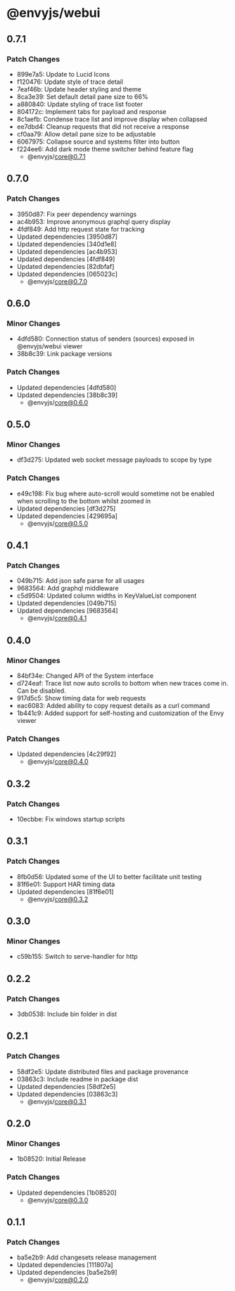 # @envyjs/webui

## 0.7.1

### Patch Changes

- 899e7a5: Update to Lucid Icons
- f120476: Update style of trace detail
- 7eaf46b: Update header styling and theme
- 8ca3e39: Set default detail pane size to 66%
- a880840: Update styling of trace list footer
- 804172c: Implement tabs for payload and response
- 8c1aefb: Condense trace list and improve display when collapsed
- ee7dbd4: Cleanup requests that did not receive a response
- cf0aa79: Allow detail pane size to be adjustable
- 6067975: Collapse source and systems filter into button
- f224ee6: Add dark mode theme switcher behind feature flag
  - @envyjs/core@0.7.1

## 0.7.0

### Patch Changes

- 3950d87: Fix peer dependency warnings
- ac4b953: Improve anonymous graphql query display
- 4fdf849: Add http request state for tracking
- Updated dependencies [3950d87]
- Updated dependencies [340d1e8]
- Updated dependencies [ac4b953]
- Updated dependencies [4fdf849]
- Updated dependencies [82dbfaf]
- Updated dependencies [065023c]
  - @envyjs/core@0.7.0

## 0.6.0

### Minor Changes

- 4dfd580: Connection status of senders (sources) exposed in @envyjs/webui viewer
- 38b8c39: Link package versions

### Patch Changes

- Updated dependencies [4dfd580]
- Updated dependencies [38b8c39]
  - @envyjs/core@0.6.0

## 0.5.0

### Minor Changes

- df3d275: Updated web socket message payloads to scope by type

### Patch Changes

- e49c198: Fix bug where auto-scroll would sometime not be enabled when scrolling to the bottom whilst zoomed in
- Updated dependencies [df3d275]
- Updated dependencies [429695a]
  - @envyjs/core@0.5.0

## 0.4.1

### Patch Changes

- 049b715: Add json safe parse for all usages
- 9683564: Add graphql middleware
- c5d9504: Updated column widths in KeyValueList component
- Updated dependencies [049b715]
- Updated dependencies [9683564]
  - @envyjs/core@0.4.1

## 0.4.0

### Minor Changes

- 84bf34e: Changed API of the System<T> interface
- d724eaf: Trace list now auto scrolls to bottom when new traces come in. Can be disabled.
- 917d5c5: Show timing data for web requests
- eac6083: Added ability to copy request details as a curl command
- 1b441c9: Added support for self-hosting and customization of the Envy viewer

### Patch Changes

- Updated dependencies [4c29f92]
  - @envyjs/core@0.4.0

## 0.3.2

### Patch Changes

- 10ecbbe: Fix windows startup scripts

## 0.3.1

### Patch Changes

- 8fb0d56: Updated some of the UI to better facilitate unit testing
- 81f6e01: Support HAR timing data
- Updated dependencies [81f6e01]
  - @envyjs/core@0.3.2

## 0.3.0

### Minor Changes

- c59b155: Switch to serve-handler for http

## 0.2.2

### Patch Changes

- 3db0538: Include bin folder in dist

## 0.2.1

### Patch Changes

- 58df2e5: Update distributed files and package provenance
- 03863c3: Include readme in package dist
- Updated dependencies [58df2e5]
- Updated dependencies [03863c3]
  - @envyjs/core@0.3.1

## 0.2.0

### Minor Changes

- 1b08520: Initial Release

### Patch Changes

- Updated dependencies [1b08520]
  - @envyjs/core@0.3.0

## 0.1.1

### Patch Changes

- ba5e2b9: Add changesets release management
- Updated dependencies [111807a]
- Updated dependencies [ba5e2b9]
  - @envyjs/core@0.2.0
